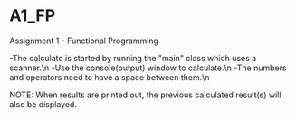 # A1_FP
Assignment 1 - Functional Programming

-The calculato is started by running the "main" class which uses a scanner.\n
-Use the console(output) window to calculate.\n
-The numbers and operators need to have a space between them.\n

NOTE: When results are printed out, the previous calculated result(s) will also be displayed.
